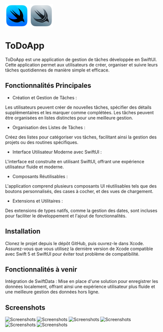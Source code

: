 <a href="https://developer.apple.com/xcode/swiftui/"> 
  <img src="https://raw.githubusercontent.com/CardinalJV/CardinalJV/main/assets/logo-swift/swiftui-96x96_2x.png" alt="SwiftUI" title="SwiftUI" width="75" height="75"/></a>
<a href="https://developer.apple.com/xcode/swiftdata/">
  <img src="https://raw.githubusercontent.com/CardinalJV/CardinalJV/main/assets/logo-swift/swiftdata-96x96_2x.png" alt="SwiftData" title="SwiftData" width="75" height="75"/></a>

# ToDoApp

ToDoApp est une application de gestion de tâches développée en SwiftUI. Cette application permet aux utilisateurs de créer, organiser et suivre leurs tâches quotidiennes de manière simple et efficace.

## Fonctionnalités Principales

- Création et Gestion de Tâches :

Les utilisateurs peuvent créer de nouvelles tâches, spécifier des détails supplémentaires et les marquer comme complétées.
Les tâches peuvent être organisées en listes distinctes pour une meilleure gestion.

- Organisation des Listes de Tâches :

Créez des listes pour catégoriser vos tâches, facilitant ainsi la gestion des projets ou des routines spécifiques.

- Interface Utilisateur Moderne avec SwiftUI :

L'interface est construite en utilisant SwiftUI, offrant une expérience utilisateur fluide et moderne.

- Composants Réutilisables :

L'application comprend plusieurs composants UI réutilisables tels que des boutons personnalisés, des cases à cocher, et des vues de chargement.

- Extensions et Utilitaires :

Des extensions de types natifs, comme la gestion des dates, sont incluses pour faciliter le développement et l'ajout de fonctionnalités.

## Installation

Clonez le projet depuis le dépôt GitHub, puis ouvrez-le dans Xcode. Assurez-vous que vous utilisez la dernière version de Xcode compatible avec Swift 5 et SwiftUI pour éviter tout problème de compatibilité.

## Fonctionnalités à venir

Intégration de SwiftData : 
Mise en place d'une solution pour enregistrer les données localement, offrant ainsi une expérience utilisateur plus fluide et une meilleure gestion des données hors ligne.

## Screenshots 
  <img src="https://raw.githubusercontent.com/CardinalJV/ToDoApp/main/Screenshots/2024-09-04-10.14.35.png" alt="Screenshots" title="Screenshots" width="250" height=""/>
  <img src="https://raw.githubusercontent.com/CardinalJV/ToDoApp/main/Screenshots/2024-09-04-10.19.32.png" alt="Screenshots" title="Screenshots" width="250" height=""/>
  <img src="https://raw.githubusercontent.com/CardinalJV/ToDoApp/main/Screenshots/2024-09-04-10.15.00.png" alt="Screenshots" title="Screenshots" width="250" height=""/>
  <img src="https://raw.githubusercontent.com/CardinalJV/ToDoApp/main/Screenshots/2024-09-04-10.15.11.png" alt="Screenshots" title="Screenshots" width="250" height=""/>
  <img src="https://raw.githubusercontent.com/CardinalJV/ToDoApp/main/Screenshots/2024-09-04-10.15.17.png" alt="Screenshots" title="Screenshots" width="250" height=""/>
  <img src="https://raw.githubusercontent.com/CardinalJV/ToDoApp/main/Screenshots/2024-09-04-10.16.45.png" alt="Screenshots" title="Screenshots" width="250" height=""/>

